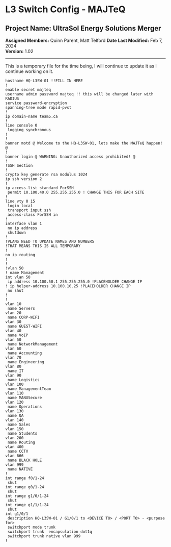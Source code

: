 # L3 Switch Config - MAJTeQ
## Project Name: UltraSol Energy Solutions Merger
**Assigned Members:** Quinn Parent, Matt Telford
**Date Last Modified:** Feb 7, 2024  
**Version:** 1.02  

---
This is a temporary file for the time being, I will continue to update it as I continue working on it.
```L3-Switch-Config
hostname HQ-L3SW-01 !!FILL IN HERE
!
enable secret majteq
username admin password majteq !! this will be changed later with RADIUS
service password-encryption
spanning-tree mode rapid-pvst
!
ip domain-name team5.ca
!
line console 0
 logging synchronous
!
!
banner motd @ Welcome to the HQ-L3SW-01, lets make the MAJTeQ happen! @
!
banner login @ WARNING: Unauthorized access prohibited! @
!
!SSH Section
!
crypto key generate rsa modulus 1024
ip ssh version 2
!
ip access-list standard ForSSH
 permit 10.100.40.0 255.255.255.0 ! CHANGE THIS FOR EACH SITE
!
line vty 0 15
 login local
 transport input ssh
 access-class ForSSH in
!
interface vlan 1
 no ip address
 shutdown
!
!VLANS NEED TO UPDATE NAMES AND NUMBERS
!THAT MEANS THIS IS ALL TEMPORARY
!
no ip routing
!
!
!vlan 50
! name Management
int vlan 50
 ip address 10.100.50.1 255.255.255.0 !PLACEHOLDER CHANGE IP
! ip helper-address 10.100.10.25 !PLACEHOLDER CHANGE IP
 no shut
!
!
vlan 10
 name Servers
vlan 20
 name CORP-WIFI
vlan 30
 name GUEST-WIFI
vlan 40
 name VoIP
vlan 50
 name NetworkManagement
vlan 60
 name Accounting
vlan 70
 name Engineering
vlan 80
 name IT
vlan 90
 name Logistics
vlan 100
 name ManagementTeam
vlan 110
 name MANUSecure
vlan 120
 name Operations
vlan 130
 name QA
vlan 140
 name Sales
vlan 150
 name Students
vlan 200
 name Routing
vlan 400
 name CCTV
vlan 666
 name BLACK HOLE
vlan 999
 name NATIVE
!
int range f0/1-24
 shut
int range g0/1-24
 shut
int range g1/0/1-24
 shut
int range g1/1/1-24
 shut
int g1/0/1
 description HQ-L3SW-01 / G1/0/1 to <DEVICE TO> / <PORT TO> - <purpose for>
 switchport mode trunk
 switchport trunk  encapsulation dot1q
 switchport trunk native vlan 999
!
```
